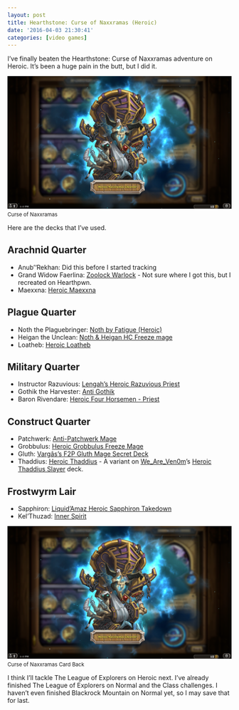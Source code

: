 ```yaml
---
layout: post
title: Hearthstone: Curse of Naxxramas (Heroic)
date: '2016-04-03 21:30:41'
categories: [video games]
---
```


I’ve finally beaten the Hearthstone: Curse of Naxxramas adventure on Heroic. It’s been a huge pain in the butt, but I did it.

<div class="py-3">
	<div class="card shadow-sm">
		<img class="img-fluid" src="/public/images/2016/hearthstone-curse-of-naxxramas-heroic/hearthstone-curse-of-naxxramas-heroic-1.png">
		<div class="card-body mx-auto">
			<small>Curse of Naxxramas</small>
		</div>
	</div>
</div>

Here are the decks that I’ve used.

## Arachnid Quarter

- Anub’‘Rekhan: Did this before I started tracking
- Grand Widow Faerlina: [Zoolock Warlock](http://www.hearthpwn.com/decks/463203-warlock-zoolock) - Not sure where I got this, but I recreated on Hearthpwn.
- Maexxna: [Heroic Maexxna](http://www.hearthpwn.com/decks/392839-heroic-maexxna)

## Plague Quarter

- Noth the Plaguebringer: [Noth by Fatigue (Heroic)](http://www.hearthhead.com/decks/noth-by-fatigue-heroic)
- Heigan the Unclean: [Noth & Heigan HC Freeze mage](http://www.hearthpwn.com/decks/80805-noth-heigan-hc-freeze-mage)
- Loatheb: [Heroic Loatheb](http://www.hearthhead.com/decks/heroic-loatheb)

## Military Quarter

- Instructor Razuvious: [Lengah’s Heroic Razuvious Priest](http://www.hearthpwn.com/decks/84535-lengahs-heroic-razuvious-priest)
- Gothik the Harvester: [Anti Gothik](http://www.hearthhead.com/decks/anti-gothik-super-winrate)
- Baron Rivendare: [Heroic Four Horsemen - Priest](http://www.hearthhead.com/decks/heroic-four-horsemen-priest-updated)

## Construct Quarter

- Patchwerk: [Anti-Patchwerk Mage](http://www.hearthpwn.com/decks/88403-zeto-anti-patchwerk-mage)
- Grobbulus: [Heroic Grobbulus Freeze Mage](http://www.hearthpwn.com/decks/88314-heroic-grobbulus-freeze-mage)
- Gluth: [Vargâs’s F2P Gluth Mage Secret Deck](http://www.hearthpwn.com/decks/88475-vargass-f2p-gluth-mage-secret-deck)
- Thaddius: [Heroic Thaddius](http://www.hearthpwn.com/decks/465394-heroic-thaddius) - A variant on [We\_Are\_Ven0m](http://www.hearthpwn.com/members/We_Are_Ven0m)’s [Heroic Thaddius Slayer](http://www.hearthpwn.com/decks/88409-heroic-thaddius-slayer) deck.

## Frostwyrm Lair

- Sapphiron: [Liquid’Amaz Heroic Sapphiron Takedown](http://www.hearthpwn.com/decks/92358-liquidamaz-heroic-sapphiron-takedown)
- Kel’Thuzad: [Inner Spirit](http://www.hearthhead.com/decks/inner-spirit)


<div class="py-3">
	<div class="card shadow-sm">
		<img class="img-fluid" src="/public/images/2016/hearthstone-curse-of-naxxramas-heroic/hearthstone-curse-of-naxxramas-heroic-1.png">
		<div class="card-body mx-auto">
			<small>Curse of Naxxramas Card Back</small>
		</div>
	</div>
</div>

I think I’ll tackle The League of Explorers on Heroic next. I’ve already finished The League of Explorers on Normal and the Class challenges. I haven’t even finished Blackrock Mountain on Normal yet, so I may save that for last.

